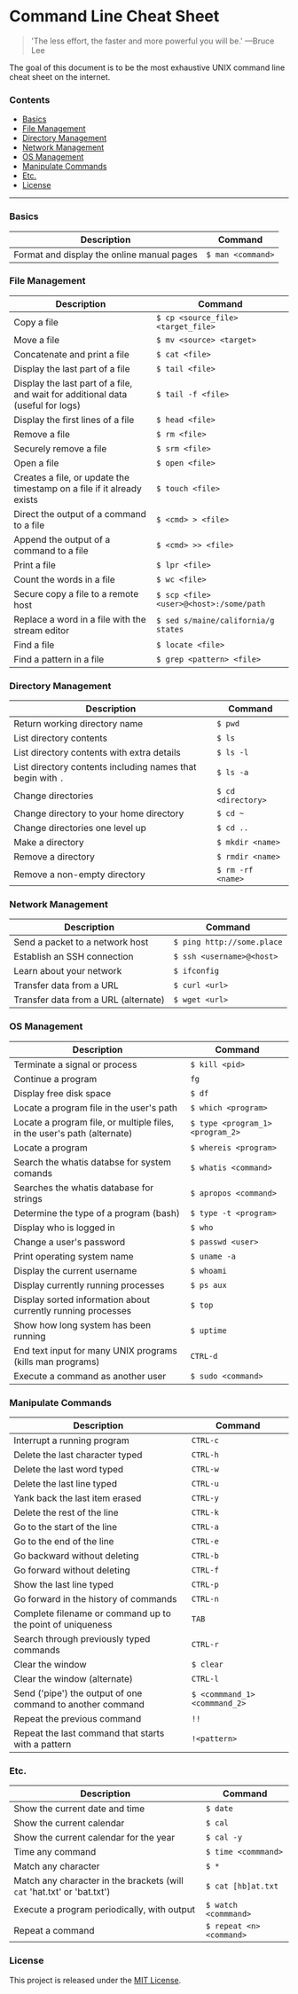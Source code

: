 # Command Line Cheat Sheet

> 'The less effort, the faster and more powerful you will be.' —Bruce Lee

The goal of this document is to be the most exhaustive UNIX command line cheat sheet on the internet.

### Contents

* [Basics](#basics)
* [File Management](#file-management)
* [Directory Management](#directory-management)
* [Network Management](#network-management)
* [OS Management](#os-management)
* [Manipulate Commands](#manipulate-commands)
* [Etc.](#etc)
* [License](#license)

---

### Basics

| Description | Command |
| ----------- | ----------- |
| Format and display the online manual pages | `$ man <command>` |

### File Management

| Description | Command |
| ----------- | ----------- |
| Copy a file | `$ cp <source_file> <target_file>` |
| Move a file | `$ mv <source> <target>` |
| Concatenate and print a file | `$ cat <file>` |
| Display the last part of a file | `$ tail <file>` |
| Display the last part of a file, and wait for additional data (useful for logs) | `$ tail -f <file>` |
| Display the first lines of a file | `$ head <file>` |
| Remove a file | `$ rm <file>` |
| Securely remove a file | `$ srm <file>` |
| Open a file | `$ open <file>` |
| Creates a file, or update the timestamp on a file if it already exists | `$ touch <file>` |
| Direct the output of a command to a file | `$ <cmd> > <file>` |
| Append the output of a command to a file | `$ <cmd> >> <file>` |
| Print a file | `$ lpr <file>` |
| Count the words in a file | `$ wc <file>` |
| Secure copy a file to a remote host | `$ scp <file> <user>@<host>:/some/path` |
| Replace a word in a file with the stream editor | `$ sed s/maine/california/g states` |
| Find a file | `$ locate <file>` |
| Find a pattern in a file | `$ grep <pattern> <file>` |

### Directory Management

| Description | Command |
| ----------- | ----------- |
| Return working directory name | `$ pwd` |
| List directory contents | `$ ls` |
| List directory contents with extra details | `$ ls -l` |
| List directory contents including names that begin with `.` | `$ ls -a` |
| Change directories | `$ cd <directory>` |
| Change directory to your home directory | `$ cd ~` |
| Change directories one level up | `$ cd ..` |
| Make a directory | `$ mkdir <name>` |
| Remove a directory | `$ rmdir <name>` |
| Remove a non-empty directory | `$ rm -rf <name>` |

### Network Management

| Description | Command |
| ----------- | ----------- |
| Send a packet to a network host | `$ ping http://some.place` |
| Establish an SSH connection | `$ ssh <username>@<host>` |
| Learn about your network | `$ ifconfig` |
| Transfer data from a URL | `$ curl <url>` |
| Transfer data from a URL (alternate) | `$ wget <url>` |

### OS Management

| Description | Command |
| ----------- | ----------- |
| Terminate a signal or process | `$ kill <pid>` |
| Continue a program | `fg` |
| Display free disk space | `$ df` |
| Locate a program file in the user's path | `$ which <program>` |
| Locate a program file, or multiple files, in the user's path (alternate) | `$ type <program_1> <program_2>` |
| Locate a program | `$ whereis <program>` |
| Search the whatis databse for system comands | `$ whatis <command>` |
| Searches the whatis database for strings | `$ apropos <command>` |
| Determine the type of a program (bash) | `$ type -t <program>` |
| Display who is logged in | `$ who` |
| Change a user's password | `$ passwd <user>` |
| Print operating system name | `$ uname -a` |
| Display the current username | `$ whoami` |
| Display currently running processes | `$ ps aux` |
| Display sorted information about currently running processes | `$ top` |
| Show how long system has been running | `$ uptime` |
| End text input for many UNIX programs (kills man programs) | `CTRL-d` |
| Execute a command as another user | `$ sudo <command>` |

### Manipulate Commands

| Description | Command |
| ----------- | ----------- |
| Interrupt a running program | `CTRL-c` |
| Delete the last character typed | `CTRL-h` |
| Delete the last word typed | `CTRL-w` |
| Delete the last line typed | `CTRL-u` |
| Yank back the last item erased | `CTRL-y` |
| Delete the rest of the line | `CTRL-k` |
| Go to the start of the line | `CTRL-a` |
| Go to the end of the line | `CTRL-e` |
| Go backward without deleting | `CTRL-b` |
| Go forward without deleting | `CTRL-f` |
| Show the last line typed | `CTRL-p` |
| Go forward in the history of commands | `CTRL-n` |
| Complete filename or command up to the point of uniqueness | `TAB` |
| Search through previously typed commands | `CTRL-r` |
| Clear the window | `$ clear` |
| Clear the window (alternate) | `CTRL-l` |
| Send ('pipe') the output of one command to another command | `$ <commmand_1> <commmand_2>` |
| Repeat the previous command | `!! ` |
| Repeat the last command that starts with a pattern | `!<pattern>` |


### Etc.

| Description | Command |
| ----------- | ----------- |
| Show the current date and time | `$ date` |
| Show the current calendar | `$ cal` |
| Show the current calendar for the year | `$ cal -y` |
| Time any command | `$ time <commmand>` |
| Match any character | `$ *` |
| Match any character in the brackets (will `cat` 'hat.txt' or 'bat.txt') | `$ cat [hb]at.txt` |
| Execute a program periodically, with output | `$ watch <commmand>` |
| Repeat a command | `$ repeat <n> <command>` |

### License

This project is released under the [MIT License](http://www.opensource.org/licenses/MIT).
